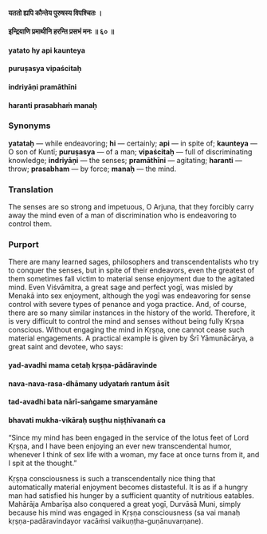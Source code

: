 #### यततो ह्यपि कौन्तेय पुरुषस्य विपश्चितः ।
#### इन्द्रियाणि प्रमाथीनि हरन्ति प्रसभं मनः ॥ ६० ॥

#### yatato hy api kaunteya
#### puruṣasya vipaścitaḥ
#### indriyāṇi pramāthīni
#### haranti prasabhaṁ manaḥ

### Synonyms

**yatataḥ** — while endeavoring; **hi** — certainly; **api** — in spite of; **kaunteya** — O son of Kuntī; **puruṣasya** — of a man; **vipaścitaḥ** — full of discriminating knowledge; **indriyāṇi** — the senses; **pramāthīni** — agitating; **haranti** — throw; **prasabham** — by force; **manaḥ** — the mind.

### Translation

The senses are so strong and impetuous, O Arjuna, that they forcibly carry away the mind even of a man of discrimination who is endeavoring to control them.

### Purport

There are many learned sages, philosophers and transcendentalists who try to conquer the senses, but in spite of their endeavors, even the greatest of them sometimes fall victim to material sense enjoyment due to the agitated mind. Even Viśvāmitra, a great sage and perfect yogī, was misled by Menakā into sex enjoyment, although the yogī was endeavoring for sense control with severe types of penance and yoga practice. And, of course, there are so many similar instances in the history of the world. Therefore, it is very difficult to control the mind and senses without being fully Kṛṣṇa conscious. Without engaging the mind in Kṛṣṇa, one cannot cease such material engagements. A practical example is given by Śrī Yāmunācārya, a great saint and devotee, who says:

#### yad-avadhi mama cetaḥ kṛṣṇa-pādāravinde
#### nava-nava-rasa-dhāmany udyataṁ rantum āsīt
#### tad-avadhi bata nārī-saṅgame smaryamāne
#### bhavati mukha-vikāraḥ suṣṭhu niṣṭhīvanaṁ ca

“Since my mind has been engaged in the service of the lotus feet of Lord Kṛṣṇa, and I have been enjoying an ever new transcendental humor, whenever I think of sex life with a woman, my face at once turns from it, and I spit at the thought.”

Kṛṣṇa consciousness is such a transcendentally nice thing that automatically material enjoyment becomes distasteful. It is as if a hungry man had satisfied his hunger by a sufficient quantity of nutritious eatables. Mahārāja Ambarīṣa also conquered a great yogī, Durvāsā Muni, simply because his mind was engaged in Kṛṣṇa consciousness (sa vai manaḥ kṛṣṇa-padāravindayor vacāṁsi vaikuṇṭha-guṇānuvarṇane).